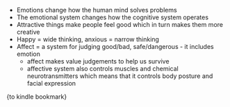
* Emotions change how the human mind solves problems
* The emotional system changes how the cognitive system operates
* Attractive things make people feel good which in turn makes them more creative
* Happy = wide thinking, anxious = narrow thinking
* Affect = a system for judging good/bad, safe/dangerous - it includes emotion
	* affect makes value judgements to help us survive
	* affective system also controls muscles and chemical neurotransmitters which means that it controls body posture and facial expression

{to kindle bookmark}